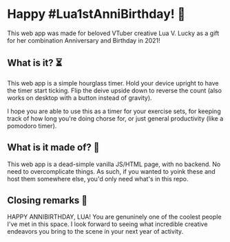 # Happy #Lua1stAnniBirthday! 🎉

This web app was made for beloved VTuber creative Lua V. Lucky as a gift for her combination Anniversary and Birthday in 2021!

## What is it? ⏳

This web app is a simple hourglass timer. Hold your device upright to have the timer start ticking. Flip the deive upside down to reverse the count (also works on desktop with a button instead of gravity).

I hope you are able to use this as a timer for your exercise sets, for keeping track of how long you're doing chorse for, or just general productivity (like a pomodoro timer).

## What is it made of? 🧰

This web app is a dead-simple vanilla JS/HTML page, with no backend. No need to overcomplicate things. As such, if you wanted to yoink these and host them somewhere else, you'd only need what's in this repo.

## Closing remarks 💭

HAPPY ANNIBIRTHDAY, LUA! You are genuninely one of the coolest people I've met in this space. I look forward to seeing what incredible creative endeavors you bring to the scene in your next year of activity.